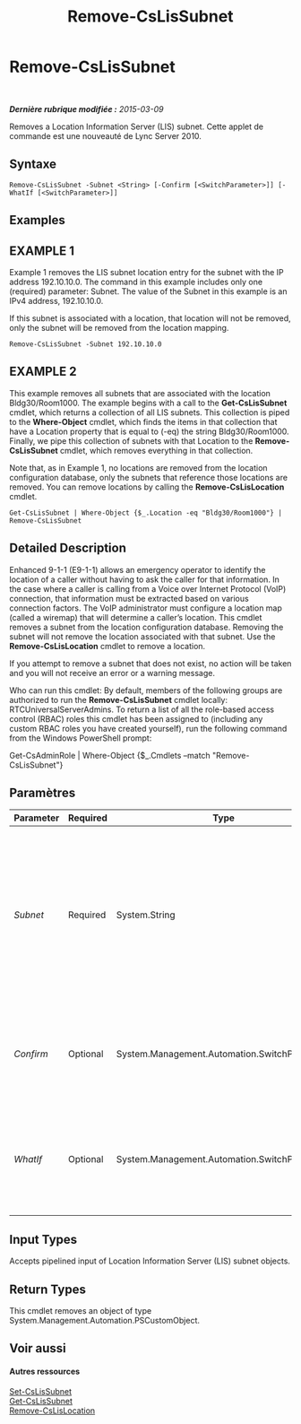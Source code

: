 ﻿---
title: Remove-CsLisSubnet
TOCTitle: Remove-CsLisSubnet
ms:assetid: f8a87038-cc71-4fec-8496-574da0aa963f
ms:mtpsurl: https://technet.microsoft.com/fr-fr/library/Gg413053(v=OCS.15)
ms:contentKeyID: 49299411
ms.date: 05/20/2016
mtps_version: v=OCS.15
ms.translationtype: HT
---

# Remove-CsLisSubnet

 

_**Dernière rubrique modifiée :** 2015-03-09_

Removes a Location Information Server (LIS) subnet. Cette applet de commande est une nouveauté de Lync Server 2010.

## Syntaxe

    Remove-CsLisSubnet -Subnet <String> [-Confirm [<SwitchParameter>]] [-WhatIf [<SwitchParameter>]]

## Examples

## EXAMPLE 1

Example 1 removes the LIS subnet location entry for the subnet with the IP address 192.10.10.0. The command in this example includes only one (required) parameter: Subnet. The value of the Subnet in this example is an IPv4 address, 192.10.10.0.

If this subnet is associated with a location, that location will not be removed, only the subnet will be removed from the location mapping.

    Remove-CsLisSubnet -Subnet 192.10.10.0

## EXAMPLE 2

This example removes all subnets that are associated with the location Bldg30/Room1000. The example begins with a call to the **Get-CsLisSubnet** cmdlet, which returns a collection of all LIS subnets. This collection is piped to the **Where-Object** cmdlet, which finds the items in that collection that have a Location property that is equal to (-eq) the string Bldg30/Room1000. Finally, we pipe this collection of subnets with that Location to the **Remove-CsLisSubnet** cmdlet, which removes everything in that collection.

Note that, as in Example 1, no locations are removed from the location configuration database, only the subnets that reference those locations are removed. You can remove locations by calling the **Remove-CsLisLocation** cmdlet.

    Get-CsLisSubnet | Where-Object {$_.Location -eq "Bldg30/Room1000"} | Remove-CsLisSubnet

## Detailed Description

Enhanced 9-1-1 (E9-1-1) allows an emergency operator to identify the location of a caller without having to ask the caller for that information. In the case where a caller is calling from a Voice over Internet Protocol (VoIP) connection, that information must be extracted based on various connection factors. The VoIP administrator must configure a location map (called a wiremap) that will determine a caller’s location. This cmdlet removes a subnet from the location configuration database. Removing the subnet will not remove the location associated with that subnet. Use the **Remove-CsLisLocation** cmdlet to remove a location.

If you attempt to remove a subnet that does not exist, no action will be taken and you will not receive an error or a warning message.

Who can run this cmdlet: By default, members of the following groups are authorized to run the **Remove-CsLisSubnet** cmdlet locally: RTCUniversalServerAdmins. To return a list of all the role-based access control (RBAC) roles this cmdlet has been assigned to (including any custom RBAC roles you have created yourself), run the following command from the Windows PowerShell prompt:

Get-CsAdminRole | Where-Object {$\_.Cmdlets –match "Remove-CsLisSubnet"}

## Paramètres


<table>
<colgroup>
<col style="width: 25%" />
<col style="width: 25%" />
<col style="width: 25%" />
<col style="width: 25%" />
</colgroup>
<thead>
<tr class="header">
<th>Parameter</th>
<th>Required</th>
<th>Type</th>
<th>Description</th>
</tr>
</thead>
<tbody>
<tr class="odd">
<td><p><em>Subnet</em></p></td>
<td><p>Required</p></td>
<td><p>System.String</p></td>
<td><p>The IP address of the subnet you want to remove. This value will be an IPv4 address (digits separated by periods, such as 192.0.2.0).</p></td>
</tr>
<tr class="even">
<td><p><em>Confirm</em></p></td>
<td><p>Optional</p></td>
<td><p>System.Management.Automation.SwitchParameter</p></td>
<td><p>Vous demande confirmation avant d’exécuter la commande.</p></td>
</tr>
<tr class="odd">
<td><p><em>WhatIf</em></p></td>
<td><p>Optional</p></td>
<td><p>System.Management.Automation.SwitchParameter</p></td>
<td><p>Décrit ce qui se passe si vous exécutez la commande sans l’exécuter réellement.</p></td>
</tr>
</tbody>
</table>


## Input Types

Accepts pipelined input of Location Information Server (LIS) subnet objects.

## Return Types

This cmdlet removes an object of type System.Management.Automation.PSCustomObject.

## Voir aussi

#### Autres ressources

[Set-CsLisSubnet](set-cslissubnet.md)  
[Get-CsLisSubnet](get-cslissubnet.md)  
[Remove-CsLisLocation](remove-cslislocation.md)

